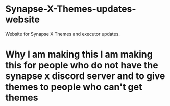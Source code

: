 # Synapse-X-Themes-updates-website
Website for Synapse X Themes and executor updates.
# Why I am making this I am making this for people who do not have the synapse x discord server and to give themes to people who can't get themes
